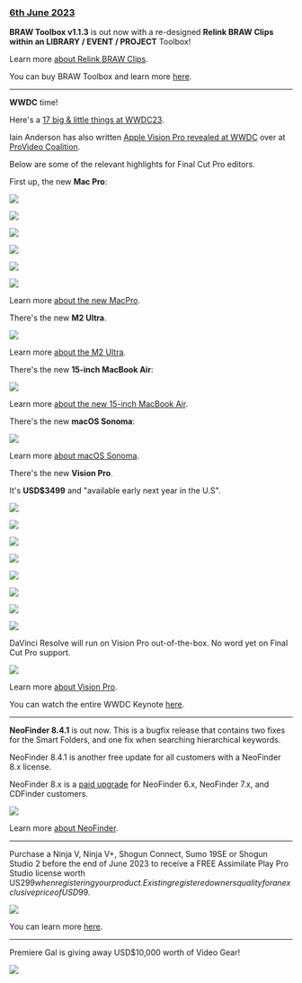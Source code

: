 ### [6th June 2023](/news/20230606)

**BRAW Toolbox v1.1.3** is out now with a re-designed **Relink BRAW Clips within an LIBRARY / EVENT / PROJECT** Toolbox!

Learn more [about Relink BRAW Clips](https://brawtoolbox.io/toolbox/#relink-braw-clips-within-an-library--event--project).

You can buy BRAW Toolbox and learn more [here](https://brawtoolbox.io).

---

**WWDC** time!

Here's a [17 big & little things at WWDC23](https://developer.apple.com/videos/play/wwdc2023/111486/).

Iain Anderson has also written [Apple Vision Pro revealed at WWDC](https://www.provideocoalition.com/apple-vision-pro-revealed-at-wwdc/) over at [ProVideo Coalition](https://www.provideocoalition.com).

Below are some of the relevant highlights for Final Cut Pro editors.

First up, the new **Mac Pro**:

![](/static/wwdc23-macpro.png)

![](/static/wwdc23-macpro-pricing.png)

![](/static/wwdc23-macpro-compare.png)

![](/static/wwdc23-macpro-compare-2.png)

![](/static/wwdc23-macpro-compare-3.png)

![](/static/wwdc23-macpro-pricing-aud.png)

Learn more [about the new MacPro](https://www.apple.com/newsroom/2023/06/apple-unveils-new-mac-studio-and-brings-apple-silicon-to-mac-pro/).

There's the new **M2 Ultra**.

![](/static/wwdc23-m2ultra.png)

Learn more [about the M2 Ultra](https://www.apple.com/newsroom/2023/06/apple-introduces-m2-ultra/).

There's the new **15-inch MacBook Air**:

![](/static/wwdc23-macbook-air.jpg)

Learn more [about the new 15-inch MacBook Air](https://www.apple.com/au/newsroom/2023/06/apple-introduces-the-15-inch-macbook-air/).

There's the new **macOS Sonoma**:

![](/static/wwdc23-macos.jpg)

Learn more [about macOS Sonoma](https://www.apple.com/au/newsroom/2023/06/macos-sonoma-brings-new-capabilities-for-elevating-productivity-and-creativity/).

There's the new **Vision Pro**.

It's **USD$3499** and "available early next year in the U.S".

![](/static/wwdc23-vision-pro-1.jpeg)

![](/static/wwdc23-vision-pro-2.jpeg)

![](/static/wwdc23-vision-pro-3.jpeg)

![](/static/wwdc23-vision-pro-4.jpeg)

![](/static/wwdc23-vision-pro-5.jpeg)

![](/static/wwdc23-vision-pro-6.jpeg)

![](/static/wwdc23-vision-pro-7.jpeg)

![](/static/wwdc23-vision-pro-8.jpeg)

DaVinci Resolve will run on Vision Pro out-of-the-box. No word yet on Final Cut Pro support.

![](/static/resolve-on-vision-pro.jpg)

Learn more [about Vision Pro](https://www.apple.com/au/newsroom/2023/06/introducing-apple-vision-pro/).

You can watch the entire WWDC Keynote [here](https://www.apple.com/apple-events/event-stream/).

---

**NeoFinder 8.4.1** is out now. This is a bugfix release that contains two fixes for the Smart Folders, and one fix when searching hierarchical keywords.

NeoFinder 8.4.1 is another free update for all customers with a NeoFinder 8.x license.

NeoFinder 8.x is a [paid upgrade](https://www.cdfinder.de/store.html) for NeoFinder 6.x, NeoFinder 7.x, and CDFinder customers.

![](/static/neofinder-8-4.jpeg)

Learn more [about NeoFinder](/ecosystem/tools/#neofinder).

---

Purchase a Ninja V, Ninja V+, Shogun Connect, Sumo 19SE or Shogun Studio 2 before the end of June 2023 to receive a FREE Assimilate Play Pro Studio license worth US$299 when registering your product. Existing registered owners quality for an exclusive price of USD$99.

![](/static/assimilate-play-pro-studio.jpg)

You can learn more [here](http://my.atomos.com).

---

Premiere Gal is giving away USD$10,000 worth of Video Gear!

[![](/static/kelsey-promo.jpeg)](https://www.youtube.com/watch?v=7nCISaCgVh4)